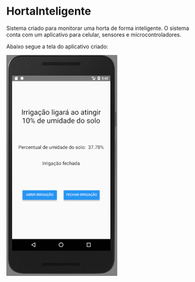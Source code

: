 # HortaInteligente

Sistema criado para monitorar uma horta de forma inteligente.
O sistema conta com um aplicativo para celular, sensores e microcontroladores.


Abaixo segue a tela do aplicativo criado:

<img src="Imagens/Aplicativo.png">
